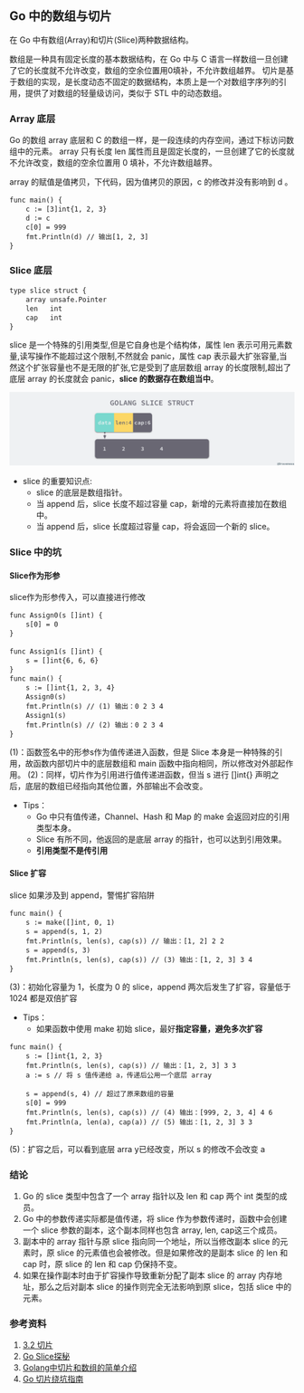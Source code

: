 ## Go 中的数组与切片
在 Go 中有数组(Array)和切片(Slice)两种数据结构。

数组是一种具有固定长度的基本数据结构，在 Go 中与 C 语言一样数组一旦创建了它的长度就不允许改变，数组的空余位置用0填补，不允许数组越界。
切片是基于数组的实现，是长度动态不固定的数据结构，本质上是一个对数组字序列的引用，提供了对数组的轻量级访问，类似于 STL 中的动态数组。

### Array 底层
Go 的数组 array 底层和 C 的数组一样，是一段连续的内存空间，通过下标访问数组中的元素。
array 只有长度 len 属性而且是固定长度的，一旦创建了它的长度就不允许改变，数组的空余位置用 0 填补，不允许数组越界。

array 的赋值是值拷贝，下代码，因为值拷贝的原因，c 的修改并没有影响到 d 。
```
func main() {
    c := [3]int{1, 2, 3}
    d := c
    c[0] = 999
    fmt.Println(d) // 输出[1, 2, 3]
}
```

### Slice 底层
```
type slice struct {
	array unsafe.Pointer
	len   int
	cap   int
}
```
slice 是一个特殊的引用类型,但是它自身也是个结构体，属性 len 表示可用元素数量,读写操作不能超过这个限制,不然就会 panic，属性 cap 表示最大扩张容量,当然这个扩张容量也不是无限的扩张,它是受到了底层数组 array 的长度限制,超出了底层 array 的长度就会 panic，**slice 的数据存在数组当中**。

![avatar](../../../static/images/2021/2019-02-20-golang-slice-struct.png)

- slice 的重要知识点:
  - slice 的底层是数组指针。
  - 当 append 后，slice 长度不超过容量 cap，新增的元素将直接加在数组中。
  - 当 append 后，slice 长度超过容量 cap，将会返回一个新的 slice。

### Slice 中的坑
#### Slice作为形参
slice作为形参传入，可以直接进行修改

```
func Assign0(s []int) {
	s[0] = 0
}

func Assign1(s []int) {
	s = []int{6, 6, 6}
}
func main() {
    s := []int{1, 2, 3, 4}
    Assign0(s)
    fmt.Println(s) // (1) 输出：0 2 3 4
    Assign1(s)
    fmt.Println(s) // (2) 输出：0 2 3 4
}
```
(1)：函数签名中的形参s作为值传递进入函数，但是 Slice 本身是一种特殊的引用，故函数内部切片中的底层数组和 main 函数中指向相同，所以修改对外部起作用。
(2)：同样，切片作为引用进行值传递进函数，但当 s 进行 []int{} 声明之后，底层的数组已经指向其他位置，外部输出不会改变。

- Tips：
    - Go 中只有值传递，Channel、Hash 和 Map 的 make 会返回对应的引用类型本身。
    - Slice 有所不同，他返回的是底层 array 的指针，也可以达到引用效果。
    - **引用类型不是传引用**

#### Slice 扩容
slice 如果涉及到 append，警惕扩容陷阱
```
func main() {
    s := make([]int, 0, 1)
    s = append(s, 1, 2)
    fmt.Println(s, len(s), cap(s)) // 输出：[1, 2] 2 2
    s = append(s, 3)
    fmt.Println(s, len(s), cap(s)) // (3) 输出：[1, 2, 3] 3 4
}
```
(3)：初始化容量为 1，长度为 0 的 slice，append 两次后发生了扩容，容量低于 1024 都是双倍扩容

- Tips：
    - 如果函数中使用 make 初始 slice，最好**指定容量，避免多次扩容**

```
func main() {
    s := []int{1, 2, 3}
    fmt.Println(s, len(s), cap(s)) // 输出：[1, 2, 3] 3 3
    a := s // 将 s 值传递给 a，传递后公用一个底层 array

    s = append(s, 4) // 超过了原来数组的容量
    s[0] = 999
    fmt.Println(s, len(s), cap(s)) // (4) 输出：[999, 2, 3, 4] 4 6
    fmt.Println(a, len(a), cap(a)) // (5) 输出：[1, 2, 3] 3 3
}
```
(5)：扩容之后，可以看到底层 arra y已经改变，所以 s 的修改不会改变 a

### 结论
1. Go 的 slice 类型中包含了一个 array 指针以及 len 和 cap 两个 int 类型的成员。
2. Go 中的参数传递实际都是值传递，将 slice 作为参数传递时，函数中会创建一个 slice 参数的副本，这个副本同样也包含 array, len, cap这三个成员。
3. 副本中的 array 指针与原 slice 指向同一个地址，所以当修改副本 slice 的元素时，原 slice 的元素值也会被修改。但是如果修改的是副本 slice 的 len 和 cap 时，原 slice 的 len 和 cap 仍保持不变。
4. 如果在操作副本时由于扩容操作导致重新分配了副本 slice 的 array 内存地址，那么之后对副本 slice 的操作则完全无法影响到原 slice，包括 slice 中的元素。

### 参考资料
1. [3.2 切片](https://draveness.me/golang/docs/part2-foundation/ch03-datastructure/golang-array-and-slice/)
2. [Go Slice探秘](https://juejin.cn/post/6844904177022271501)
3. [Golang中切片和数组的简单介绍](https://km.woa.com/group/17746/articles/show/472634?kmref=search&from_page=1&no=1)
4. [Go 切片绕坑指南](https://segmentfault.com/a/1190000020994159)